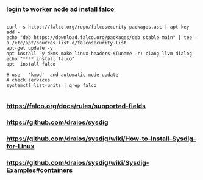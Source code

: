 ### login to worker node ad install falco 
```` 

curl -s https://falco.org/repo/falcosecurity-packages.asc | apt-key add -
echo "deb https://download.falco.org/packages/deb stable main" | tee -a /etc/apt/sources.list.d/falcosecurity.list
apt-get update -y
apt install -y dkms make linux-headers-$(uname -r) clang llvm dialog
echo "**** install falco"
apt  install falco

```` 

````
# use   'kmod'  and automatic mode update 
# check services
systemctl list-units | grep falco


````
###  https://falco.org/docs/rules/supported-fields

### https://github.com/draios/sysdig
### https://github.com/draios/sysdig/wiki/How-to-Install-Sysdig-for-Linux
### https://github.com/draios/sysdig/wiki/Sysdig-Examples#containers